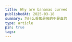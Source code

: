 ```yaml
---
title: Why are bananas curved
publishedAt: 2025-03-18
summary: 为什么香蕉是弯的不是直的
type: article
pin: true
tags:
---
```

